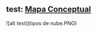 ## test: [Mapa Conceptual](https://view.genial.ly/5f62cd4ce232c50d9507cdaa/horizontal-infographic-review-mapa-conceptual-tipos-de-nibe)
![alt text](tipos de nube.PNG)
